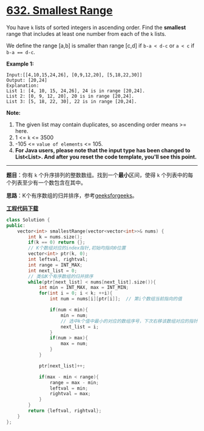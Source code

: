 # [632. Smallest Range](https://leetcode.com/problems/smallest-range/)

You have `k` lists of sorted integers in ascending order. Find the **smallest** range that includes at least one number from each of the `k` lists.

We define the range [a,b] is smaller than range [c,d] if `b-a < d-c` or `a < c` if `b-a == d-c`.

**Example 1:**

```
Input:[[4,10,15,24,26], [0,9,12,20], [5,18,22,30]]
Output: [20,24]
Explanation:
List 1: [4, 10, 15, 24,26], 24 is in range [20,24].
List 2: [0, 9, 12, 20], 20 is in range [20,24].
List 3: [5, 18, 22, 30], 22 is in range [20,24].
```

**Note:**

1. The given list may contain duplicates, so ascending order means >= here.
2. 1 <= `k` <= 3500
3. -105 <= `value of elements` <= 105.
4. **For Java users, please note that the input type has been changed to List<List<Integer>>. And after you reset the code template, you'll see this point.**

-----

**题目**：你有 `k` 个升序排列的整数数组。找到一个**最小**区间，使得 `k` 个列表中的每个列表至少有一个数包含在其中。

**思路**：K个有序数组的归并排序，参考[geeksforgeeks](https://www.geeksforgeeks.org/find-smallest-range-containing-elements-from-k-lists/)。

[**工程代码下载**](https://github.com/shenkh/leetcode)

```cpp
class Solution {
public:
    vector<int> smallestRange(vector<vector<int>>& nums) {
        int k = nums.size();
        if(k == 0) return {};
        // K个数组对应的index指针,初始均指向0位置
        vector<int> ptr(k, 0);
        int leftval, rightval;
        int range = INT_MAX;
        int next_list = 0;
        // 类似K个有序数组的归并排序
        while(ptr[next_list] < nums[next_list].size()){
            int min = INT_MAX, max = INT_MIN;
            for(int i = 0; i < k; ++i){
                int num = nums[i][ptr[i]];  // 第i个数组当前指向的值

                if(num < min){
                    min = num;
                    // 选中k个值中最小的对应的数组序号，下次右移该数组对应的指针
                    next_list = i;
                }
                if(num > max){
                    max = num;
                }
            }

            ptr[next_list]++;

            if(max - min < range){
                range = max - min;
                leftval = min;
                rightval = max;
            }
        }
        return {leftval, rightval};
    }
};
```
